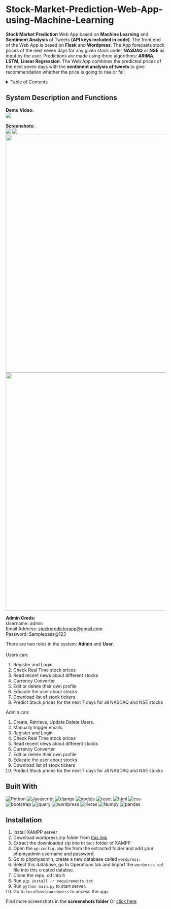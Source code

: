 # Stock-Market-Prediction-Web-App-using-Machine-Learning
**Stock Market Prediction** Web App based on **Machine Learning** and **Sentiment Analysis** of Tweets **(API keys included in code)**. The front end of the Web App is based on **Flask** and **Wordpress**. The App forecasts stock prices of the next seven days for any given stock under **NASDAQ** or **NSE** as input by the user. Predictions are made using three algorithms: **ARIMA, LSTM, Linear Regression**. The Web App combines the predicted prices of the next seven days with the **sentiment analysis of tweets** to give recommendation whether the price is going to rise or fall.

<!-- TABLE OF CONTENTS -->
<details>
  <summary>Table of Contents</summary>
  <ol>
    <li><a href="#system-description-and-functions">System Description and Functions</a></li>
    <li><a href="#built-with">Built With</a></li>
    <li><a href="#installation">Installation</a></li>
    <li><a href="#authors">Authors</a></li>
    <li><a href="#links">Links</a></li>
  </ol>
</details>

## System Description and Functions
**Demo Video:** <br/>
[<img src="https://github.com/kaushikjadhav01/Stock-Market-Prediction-Web-App-using-Machine-Learning-And-Sentiment-Analysis/blob/master/screenshots/banner.png">](https://www.youtube.com/watch?v=xnq7mBdJAJk "Stock-Market-Prediction-Web-App-using-Machine-Learning-And-Sentiment-Analysis")<br/><br/>
**Screenshots:** <br/>
<img src="https://github.com/AstroTech-666/StockBuddy/tree/master/screenshots/banner.png">
<img src="https://github.com/AstroTech-666/StockBuddy/tree/master/screenshots/banner2.PNG">
<img src="https://github.com/AstroTech-666/StockBuddy/tree/master/screenshots/11-resuts.png" width="750">
<img src="https://github.com/AstroTech-666/StockBuddy/tree/master/screenshots/wp-admin.PNG" width="750">

**Admin Creds:** <br/>
Username: admin <br/>
Email Address: stockpredictorapp@gmail.com <br/>
Password: Samplepass@123 <br/>

There are two roles in the system: **Admin** and **User**.<br/><br/>
Users can:<br/>
<ol>
    <li>Register and Login </li>
    <li>Check Real Time stock prices</li>
    <li>Read recent news about different stocks</li>
    <li>Currency Converter</li>
    <li>Edit or delete their own profile</li>
    <li>Educate the user about stocks</li>
    <li>Download list of stock tickers</li>
    <li>Predict Stock prices for the next 7 days for all NASDAQ and NSE stocks</li>
</ol>

Admin can:<br/>
<ol>
    <li>Create, Retrieve, Update Delete Users.</li>
    <li>Manually trigger emails.</li>
    <li>Register and Login </li>
    <li>Check Real Time stock prices</li>
    <li>Read recent news about different stocks</li>
    <li>Currency Converter</li>
    <li>Edit or delete their own profile</li>
    <li>Educate the user about stocks</li>
    <li>Download list of stock tickers</li>
    <li>Predict Stock prices for the next 7 days for all NASDAQ and NSE stocks</li>
</ol>

## Built With
![Python](https://img.shields.io/badge/Python-3776AB?style=for-the-badge&logo=python&logoColor=white)
![Javascript](https://img.shields.io/badge/JavaScript-323330?style=for-the-badge&logo=javascript&logoColor=F7DF1E)
![django](https://img.shields.io/badge/Django-20232A?style=for-the-badge&logo=django&logoColor=white)
![nodejs](https://img.shields.io/badge/Node.js-43853D?style=for-the-badge&logo=node.js&logoColor=white)
![react](https://img.shields.io/badge/React-20232A?style=for-the-badge&logo=react&logoColor=61DAFB)
![html](https://img.shields.io/badge/HTML5-E34F26?style=for-the-badge&logo=html5&logoColor=white)
![css](https://img.shields.io/badge/CSS3-1572B6?style=for-the-badge&logo=css3&logoColor=white)
![bootstrap](https://img.shields.io/badge/Bootstrap-563D7C?style=for-the-badge&logo=bootstrap&logoColor=white)
![jquery](https://img.shields.io/badge/jQuery-0769AD?style=for-the-badge&logo=jquery&logoColor=white)
![wordpress](https://img.shields.io/badge/Wordpress-006699?style=for-the-badge&logo=wordpress&logoColor=white)
![Keras](https://img.shields.io/badge/Keras-red?style=for-the-badge&logo=keras&logoColor=white)
![Numpy](https://img.shields.io/badge/Numpy-blue?style=for-the-badge&logo=numpy&logoColor=white)
![pandas](https://img.shields.io/badge/Pandas-green?style=for-the-badge&logo=pandas&logoColor=white)

## Installation
1. Install XAMPP server
2. Download wordpress zip folder from <a href="https://drive.google.com/file/d/1J753gY0Nv6HGSkPngSxrogNghDQnoIlk/view?usp=sharing">this link</a>.
3. Extract the downloaded zip into ```htdocs``` folder of XAMPP.
4. Open the ```wp-config.php``` file from the extracted folder and add your phpmyadmin username and password.
5. Go to phpmyadmin, create a new database called ```wordpress```.
6. Select this database, go to Operations tab and Import the ```wordpress.sql``` file into this created databse.
7. Clone the repo, cd into it
4. Run ```pip install -r requirements.txt```
5. Run ```python main.py``` to start server.
7. Go to ```localhost/wordpress``` to access the app.

Find more screenshots in the <b>screenshots folder</b> Or <a href="https://github.com/AstroTech-666/StockBuddy/tree/master/screenshots">click here</a>
